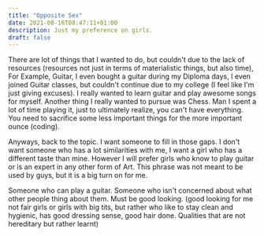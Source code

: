 ```yaml
---
title: "Opposite Sex"
date: 2021-08-16T08:47:11+01:00
description: Just my preference on girls.
draft: false
---
```


There are lot of things that I wanted to do, but couldn't due to the lack of resources (resources not just in terms of materialistic things, but also time), For Example, Guitar, I even bought a guitar during my Diploma days, I even joined Guitar classes, but couldn't continue due to my college (I feel like I'm just giving excuses). I really wanted to learn guitar and play awesome songs for myself. Another thing I really wanted to pursue was Chess. Man I spent a lot of time playing it, just to ultimately realize, you can't have everything. You need to sacrifice some less important things for the more important ounce (coding). 

Anyways, back to the topic. I want someone to fill in those gaps. I don't want someone who has a lot similarities with me, I want a girl who has a different taste than mine. However I will prefer girls who know to play guitar or is an expert in any other form of Art. This phrase was not meant to be used by guys, but it is a big turn on for me.

Someone who can play a guitar.
Someone who isn't concerned about what other people thing about them.
Must be good looking. (good looking for me not fair girls or girls with big tits, but rather who like to stay clean and hygienic, has good dressing sense, good hair done. Qualities that are not hereditary but rather learnt)